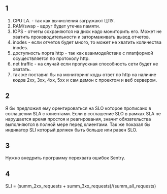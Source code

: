 ## 1 ##
1. CPU LA. - так как вычисления загружают ЦПУ.  
2. RAM/swap - вдруг будет утечка памяти.  
3. IOPS - отчеты сохраняются на диск надо мониторить его. Может не хватить производительности и затормаживать вывод отчетов.  
4. inodes - если отчетов будет много, то может не хватить количества inodes.  
5. доступность порта http - так как взаимодействие с платформой осуществляется по протоколу http.  
6. net traffic - на случай если пропускная способность сети будет не хватать.  
7. так же поставил бы на мониторинг коды ответ по http на наличие кодов 2хх, 3хх, 4хх, 5хх и сам демон с проектом и веб сервером.
## 2 ##
Я бы предложил ему орентироваться на SLO которое прописано в соглашении SLA с клиентами. Если в соглашение SLO в рамках SLA не нарушается время простоя и реагирования, значит обязательства выполняются в полной мере перед клиентами. Так же показал бы индикатор SLI который должен быть больше или равен SLO.  
## 3 ##
Нужно внедрить программу перехвата ошибок Sentry.
## 4 ##
SLI = (summ_2xx_requests + summ_3xx_requests)/(summ_all_requests)
